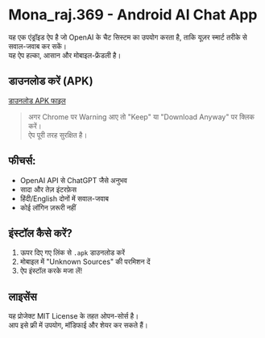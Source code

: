 # Mona_raj.369 - Android AI Chat App

यह एक एंड्रॉइड ऐप है जो OpenAI के चैट सिस्टम का उपयोग करता है, ताकि यूज़र स्मार्ट तरीके से सवाल-जवाब कर सकें।  
यह ऐप हल्का, आसान और मोबाइल-फ्रेंडली है।

## डाउनलोड करें (APK)
[डाउनलोड APK फाइल](https://monaraj369.github.io/Mona_raj.369/app-release.apk)

> अगर Chrome पर Warning आए तो "Keep" या "Download Anyway" पर क्लिक करें।  
> ऐप पूरी तरह सुरक्षित है।

## फीचर्स:
- OpenAI API से ChatGPT जैसे अनुभव
- सादा और तेज़ इंटरफ़ेस
- हिंदी/English दोनों में सवाल-जवाब
- कोई लॉगिन ज़रूरी नहीं

## इंस्टॉल कैसे करें?
1. ऊपर दिए गए लिंक से `.apk` डाउनलोड करें
2. मोबाइल में "Unknown Sources" की परमिशन दें
3. ऐप इंस्टॉल करके मजा लें!

## लाइसेंस
यह प्रोजेक्ट MIT License के तहत ओपन-सोर्स है।  
आप इसे फ्री में उपयोग, मॉडिफाई और शेयर कर सकते हैं।
